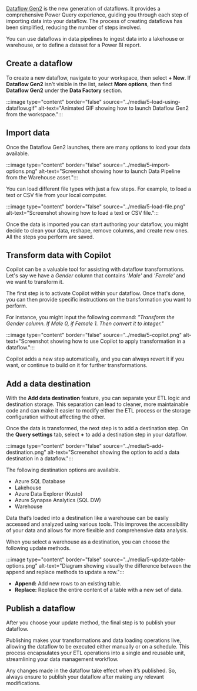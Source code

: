 [Dataflow Gen2](/fabric/data-factory/dataflows-gen2-overview?azure-portal=true) is the new generation of dataflows. It provides a comprehensive Power Query experience, guiding you through each step of importing data into your dataflow. The process of creating dataflows has been simplified, reducing the number of steps involved.

You can use dataflows in data pipelines to ingest data into a lakehouse or warehouse, or to define a dataset for a Power BI report.

## Create a dataflow

To create a new dataflow, navigate to your workspace, then select **+ New**. If **Dataflow Gen2** isn't visible in the list, select **More options**, then find **Dataflow Gen2** under the **Data Factory** section. 

:::image type="content" border="false" source="../media/5-load-using-dataflow.gif" alt-text="Animated GIF showing how to launch Dataflow Gen2 from the workspace.":::

## Import data

Once the Dataflow Gen2 launches, there are many options to load your data available.

:::image type="content" border="false" source="../media/5-import-options.png" alt-text="Screenshot showing how to launch Data Pipeline from the Warehouse asset.":::

You can load different file types with just a few steps. For example, to load a text or CSV file from your local computer.

:::image type="content" border="false" source="../media/5-load-file.png" alt-text="Screenshot showing how to load a text or CSV file.":::

Once the data is imported you can start authoring your dataflow, you might decide to clean your data, reshape, remove columns, and create new ones. All the steps you perform are saved.

## Transform data with Copilot

Copilot can be a valuable tool for assisting with dataflow transformations. Let's say we have a *Gender* column that contains *'Male'* and *'Female'* and we want to transform it.

The first step is to activate Copilot within your dataflow. Once that's done, you can then provide specific instructions on the transformation you want to perform.

For instance, you might input the following command: *"Transform the Gender column. If Male 0, if Female 1. Then convert it to integer."*

:::image type="content" border="false" source="../media/5-copilot.png" alt-text="Screenshot showing how to use Copilot to apply transformation in a dataflow.":::

Copilot adds a new step automatically, and you can always revert it if you want, or continue to build on it for further transformations.

## Add a data destination

With the **Add data destination** feature, you can separate your ETL logic and destination storage. This separation can lead to cleaner, more maintainable code and can make it easier to modify either the ETL process or the storage configuration without affecting the other.

Once the data is transformed, the next step is to add a destination step. On the **Query settings** tab, select **+** to add a destination step in your dataflow.

:::image type="content" border="false" source="../media/5-add-destination.png" alt-text="Screenshot showing the option to add a data destination in a dataflow.":::

The following destination options are available.

- Azure SQL Database
- Lakehouse
- Azure Data Explorer (Kusto)
- Azure Synapse Analytics (SQL DW)
- Warehouse

Data that’s loaded into a destination like a warehouse can be easily accessed and analyzed using various tools. This improves the accessibility of your data and allows for more flexible and comprehensive data analysis.

When you select a warehouse as a destination, you can choose the following update methods.

:::image type="content" border="false" source="../media/5-update-table-options.png" alt-text="Diagram showing visually the difference between the append and replace methods to update a row.":::

- **Append:** Add new rows to an existing table.
- **Replace:** Replace the entire content of a table with a new set of data.

## Publish a dataflow

After you choose your update method, the final step is to publish your dataflow. 

Publishing makes your transformations and data loading operations live, allowing the dataflow to be executed either manually or on a schedule. This process encapsulates your ETL operations into a single and reusable unit, streamlining your data management workflow. 

Any changes made in the dataflow take effect when it’s published. So, always ensure to publish your dataflow after making any relevant modifications. 

